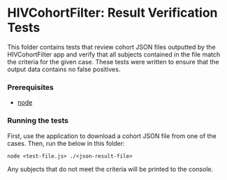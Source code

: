 # HIVCohortFilter: Result Verification Tests

This folder contains tests that review cohort JSON files outputted by the HIVCohortFilter app and
verify that all subjects contained in the file match the criteria for the given case. These tests were written
to ensure that the output data contains no false positives.

### Prerequisites

- [node](https://nodejs.org/en/download/)

### Running the tests
First, use the application to download a cohort JSON file from one of the cases.
Then, run the below in this folder:
```
node <test-file.js> ./<json-result-file>
```
Any subjects that do not meet the criteria will be printed to the console.
